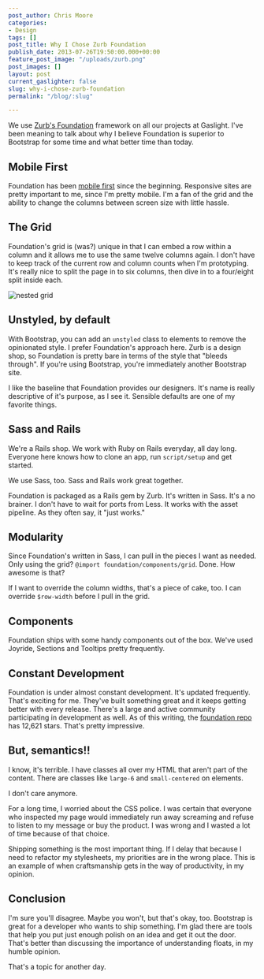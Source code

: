 ```yaml
---
post_author: Chris Moore
categories:
- Design
tags: []
post_title: Why I Chose Zurb Foundation
publish_date: 2013-07-26T19:50:00.000+00:00
feature_post_image: "/uploads/zurb.png"
post_images: []
layout: post
current_gaslighter: false
slug: why-i-chose-zurb-foundation
permalink: "/blog/:slug"

---
```

We use [Zurb's Foundation][zurb] framework on all our projects at Gaslight. I've been
meaning to talk about why I believe Foundation is superior to Bootstrap for
some time and what better time than today.

## Mobile First

Foundation has been [mobile first][mobile] since the beginning. Responsive sites are
pretty important to me, since I'm pretty mobile. I'm a fan of the grid and the
ability to change the columns between screen size with little hassle.

## The Grid

Foundation's grid is (was?) unique in that I can embed a row within a column
and it allows me to use the same twelve columns again. I don't have to keep
track of the current row and column counts when I'm prototyping. It's really
nice to split the page in to six columns, then dive in to a four/eight split
inside each.

![nested grid](http://gaslight.github.io/posts/assets/images/nested-grid.jpg)

## Unstyled, by default

With Bootstrap, you can add an `unstyled` class to elements to remove the
opinionated style. I prefer Foundation's approach here. Zurb is a design shop,
so Foundation is pretty bare in terms of the style that "bleeds through". If
you're using Bootstrap, you're immediately another Bootstrap site.

I like the baseline that Foundation provides our designers. It's name is really
descriptive of it's purpose, as I see it. Sensible defaults are one of my favorite
things.

## Sass and Rails

We're a Rails shop. We work with Ruby on Rails everyday, all day long. Everyone
here knows how to clone an app, run `script/setup` and get started.

We use Sass, too. Sass and Rails work great together.

Foundation is packaged as a Rails gem by Zurb. It's written in Sass. It's a no
brainer. I don't have to wait for ports from Less. It works with the asset
pipeline. As they often say, it "just works."

## Modularity

Since Foundation's written in Sass, I can pull in the pieces I want as needed.
Only using the grid? `@import foundation/components/grid`. Done. How awesome is
that?

If I want to override the column widths, that's a piece of cake, too. I can
override `$row-width` before I pull in the grid.

## Components

Foundation ships with some handy components out of the box. We've used Joyride,
Sections and Tooltips pretty frequently.

## Constant Development

Foundation is under almost constant development. It's updated frequently. That's
exciting for me. They've built something great and it keeps getting better with
every release. There's a large and active community participating in
development as well. As of this writing, the [foundation repo][repo] has 12,621
stars. That's pretty impressive.

## But, semantics!!

I know, it's terrible. I have classes all over my HTML that aren't part of the
content. There are classes like `large-6` and `small-centered` on elements.

I don't care anymore.

For a long time, I worried about the CSS police. I was certain that everyone
who inspected my page would immediately run away screaming and refuse to listen
to my message or buy the product. I was wrong and I wasted a lot of time
because of that choice.

Shipping something is the most important thing. If I delay that because I need
to refactor my stylesheets, my priorities are in the wrong place. This is an
example of when craftsmanship gets in the way of productivity, in my opinion.

## Conclusion

I'm sure you'll disagree. Maybe you won't, but that's okay, too. Bootstrap is
great for a developer who wants to ship something. I'm glad there are tools
that help you put just enough polish on an idea and get it out the door. That's
better than discussing the importance of understanding floats, in my humble
opinion.

That's a topic for another day.

[repo]: https://github.com/zurb/foundation
[zurb]: http://foundation.zurb.com/
[mobile]: http://foundation.zurb.com/mobile.php

